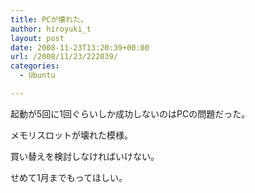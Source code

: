 ```yaml
---
title: PCが壊れた。
author: hiroyuki_t
layout: post
date: 2008-11-23T13:20:39+00:00
url: /2008/11/23/222039/
categories:
  - Ubuntu

---
```

<div class="section">
  <p>
    起動が5回に1回ぐらいしか成功しないのはPCの問題だった。
  </p>
  
  <p>
    メモリスロットが壊れた模様。
  </p>
  
  <p>
    買い替えを検討しなければいけない。
  </p>
  
  <p>
    せめて1月までもってほしい。
  </p>
</div>
